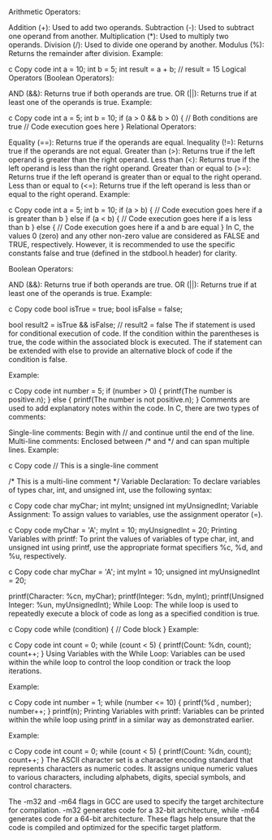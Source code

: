 Arithmetic Operators:

Addition (+): Used to add two operands.
Subtraction (-): Used to subtract one operand from another.
Multiplication (*): Used to multiply two operands.
Division (/): Used to divide one operand by another.
Modulus (%): Returns the remainder after division.
Example:

c
Copy code
int a = 10;
int b = 5;
int result = a + b; // result = 15
Logical Operators (Boolean Operators):

AND (&&): Returns true if both operands are true.
OR (||): Returns true if at least one of the operands is true.
Example:

c
Copy code
int a = 5;
int b = 10;
if (a > 0 && b > 0) {
    // Both conditions are true
    // Code execution goes here
}
Relational Operators:

Equality (==): Returns true if the operands are equal.
Inequality (!=): Returns true if the operands are not equal.
Greater than (>): Returns true if the left operand is greater than the right operand.
Less than (<): Returns true if the left operand is less than the right operand.
Greater than or equal to (>=): Returns true if the left operand is greater than or equal to the right operand.
Less than or equal to (<=): Returns true if the left operand is less than or equal to the right operand.
Example:

c
Copy code
int a = 5;
int b = 10;
if (a > b) {
    // Code execution goes here if a is greater than b
} else if (a < b) {
    // Code execution goes here if a is less than b
} else {
    // Code execution goes here if a and b are equal
}
In C, the values 0 (zero) and any other non-zero value are considered as FALSE and TRUE, respectively. However, it is recommended to use the specific constants false and true (defined in the stdbool.h header) for clarity.

Boolean Operators:

AND (&&): Returns true if both operands are true.
OR (||): Returns true if at least one of the operands is true.
Example:

c
Copy code
bool isTrue = true;
bool isFalse = false;

bool result2 = isTrue && isFalse; // result2 = false
The if statement is used for conditional execution of code. If the condition within the parentheses is true, the code within the associated block is executed. The if statement can be extended with else to provide an alternative block of code if the condition is false.

Example:

c
Copy code
int number = 5;
if (number > 0) {
    printf(The number is positive.n);
} else {
    printf(The number is not positive.n);
}
Comments are used to add explanatory notes within the code. In C, there are two types of comments:

Single-line comments: Begin with // and continue until the end of the line.
Multi-line comments: Enclosed between /* and */ and can span multiple lines.
Example:

c
Copy code
// This is a single-line comment

/*
This is a
multi-line comment
*/
Variable Declaration:
To declare variables of types char, int, and unsigned int, use the following syntax:

c
Copy code
char myChar;
int myInt;
unsigned int myUnsignedInt;
Variable Assignment:
To assign values to variables, use the assignment operator (=).

c
Copy code
myChar = 'A';
myInt = 10;
myUnsignedInt = 20;
Printing Variables with printf:
To print the values of variables of type char, int, and unsigned int using printf, use the appropriate format specifiers %c, %d, and %u, respectively.

c
Copy code
char myChar = 'A';
int myInt = 10;
unsigned int myUnsignedInt = 20;

printf(Character: %cn, myChar);
printf(Integer: %dn, myInt);
printf(Unsigned Integer: %un, myUnsignedInt);
While Loop:
The while loop is used to repeatedly execute a block of code as long as a specified condition is true.

c
Copy code
while (condition) {
    // Code block
}
Example:

c
Copy code
int count = 0;
while (count < 5) {
    printf(Count: %dn, count);
    count++;
}
Using Variables with the While Loop:
Variables can be used within the while loop to control the loop condition or track the loop iterations.

Example:

c
Copy code
int number = 1;
while (number <= 10) {
    printf(%d , number);
    number++;
}
printf(n);
Printing Variables with printf:
Variables can be printed within the while loop using printf in a similar way as demonstrated earlier.

Example:

c
Copy code
int count = 0;
while (count < 5) {
    printf(Count: %dn, count);
    count++;
}
The ASCII character set is a character encoding standard that represents characters as numeric codes. It assigns unique numeric values to various characters, including alphabets, digits, special symbols, and control characters.

The -m32 and -m64 flags in GCC are used to specify the target architecture for compilation. -m32 generates code for a 32-bit architecture, while -m64 generates code for a 64-bit architecture. These flags help ensure that the code is compiled and optimized for the specific target platform.





